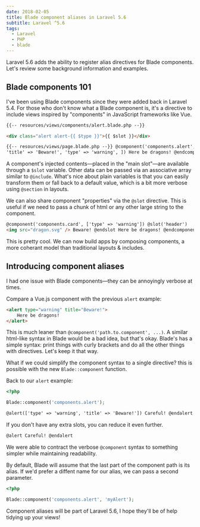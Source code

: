 ```yaml
---
date: 2018-02-05
title: Blade component aliases in Laravel 5.6
subtitle: Laravel ^5.6
tags:
  - Laravel
  - PHP
  - blade
---
```


Laravel 5.6 adds the ability to register alias directives for Blade components. Let's review some background information and examples.

<!--more-->

## Blade components 101

I've been using Blade components since they were added back in Laravel 5.4. For those who don't know what a Blade component is, it's a directive to include views inspired by "components" in JavaScript frameworks like Vue.

```html
{{-- resources/views/components/alert.blade.php --}}

<div class="alert alert-{{ $type }}">{{ $slot }}</div>

{{-- resources/views/page.blade.php --}} @component('components.alert', [
'title' => 'Beware!', 'type' => 'warning', ]) Here be dragons! @endcomponent
```

A component's injected contents—placed in the "main slot"—are available through a `$slot` variable. Other data can be passed via an associative array similar to `@include`. What's nice about plain variables is that you can easily transform them or fall back to a default value, which is a bit more verbose using `@section` in layouts.

We can also share component "properties" via the `@slot` directive. This is useful if we need to pass a chunk of html or any other large string to the component.

```html
@component('components.card', ['type' => 'warning']) @slot('header')
<img src="dragon.svg" /> Beware! @endslot Here be dragons! @endcomponent
```

This is pretty cool. We can now build apps by composing components, a more coherant model than traditional layouts & includes.

## Introducing component aliases

I had one issue with Blade components—they can be annoyingly verbose at times.

Compare a Vue.js component with the previous `alert` example:

```html
<alert type="warning" title="Beware!">
    Here be dragons!
</alert>
```

This is much leaner than `@component('path.to.component', ...)`. A similar html-like syntax in Blade would be a bad idea, but that's okay. Blade's has a simple syntax: print things with curly brackets and do all the other things with directives. Let's keep it that way.

What if we could simplify the component syntax to a single directive? this is possible with the new `Blade::component` function.

Back to our `alert` example:

```php
<?php

Blade::component('components.alert');
```

```html
@alert(['type' => 'warning', 'title' => 'Beware!']) Careful! @endalert
```

If you don't have any extra slots, you can reduce it even further.

```html
@alert Careful! @endalert
```

We were able to contract the verbose `@component` syntax to something simpler while maintaining readability.

By default, Blade will assume that the last part of the component path is its alias. If we'd prefer a diffent name for our alias, we can pass a second parameter.

```php
<?php

Blade::component('components.alert', 'myAlert');
```

Component aliases will be part of Laravel 5.6, I hope they'll be of help tidying up your views!
